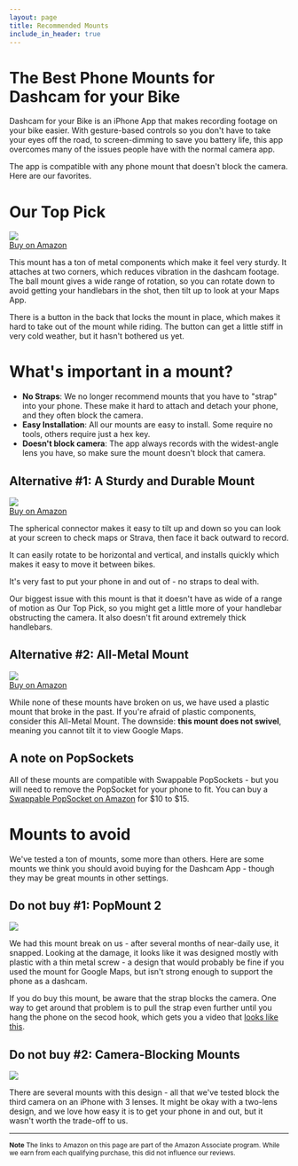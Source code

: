 ```yaml
---
layout: page
title: Recommended Mounts
include_in_header: true
---
```


# The Best Phone Mounts for Dashcam for your Bike
Dashcam for your Bike is an iPhone App that makes recording footage on your bike easier.
With gesture-based controls so you don't have to take your eyes off the road, to screen-dimming to save you battery life, this app overcomes many of the issues people have with the normal camera app.

The app is compatible with any phone mount that doesn't block the camera. Here are our favorites.

# Our Top Pick

<a href="https://www.amazon.com/gp/product/B08R93X4F6?ie=UTF8&psc=1&linkCode=li3&tag=robotarmin0c-20&linkId=62f93bdc23fd843e23f3fea89f85b9c0&language=en_US&ref_=as_li_ss_il" target="_blank"><img border="0" src="//ws-na.amazon-adsystem.com/widgets/q?_encoding=UTF8&ASIN=B08R93X4F6&Format=_SL250_&ID=AsinImage&MarketPlace=US&ServiceVersion=20070822&WS=1&tag=robotarmin0c-20&language=en_US" ><br/>Buy on Amazon</a>

This mount has a ton of metal components which make it feel very sturdy.
It attaches at two corners, which reduces vibration in the dashcam footage.
The ball mount gives a wide range of rotation, so you can rotate down to avoid getting your handlebars in the shot, then tilt up to look at your Maps App.

There is a button in the back that locks the mount in place, which makes it hard to take out of the mount while riding. The button can get a little stiff in very cold weather, but it hasn't bothered us yet.

# What's important in a mount?

* **No Straps**: We no longer recommend mounts that you have to "strap" into your phone.  These make it hard to attach and detach your phone, and they often block the camera.
* **Easy Installation**: All our mounts are easy to install. Some require no tools, others require just a hex key.
* **Doesn't block camera**: The app always records with the widest-angle lens you have, so make sure the mount doesn't block that camera.

## Alternative #1: A Sturdy and Durable Mount

<a href="https://www.amazon.com/visnfa-Adjustable-Universal-Accessories-Smartphones/dp/B08TWMZFR8?pd_rd_w=kzQ1l&pf_rd_p=eb19c5b7-e15e-4646-8a38-bda700402de6&pf_rd_r=6EYMBHBWZVW24GQWWEYY&pd_rd_r=5118b3e4-0d36-416a-8c41-8a02c7c0418a&pd_rd_wg=iuvZV&pd_rd_i=B08TWMZFR8&th=1&linkCode=li3&tag=robotarmin0c-20&linkId=707783e7e947601bf7035bff7f744920&language=en_US&ref_=as_li_ss_il" target="_blank"><img border="0" src="//ws-na.amazon-adsystem.com/widgets/q?_encoding=UTF8&ASIN=B08TWMZFR8&Format=_SL250_&ID=AsinImage&MarketPlace=US&ServiceVersion=20070822&WS=1&tag=robotarmin0c-20&language=en_US" ><br/>Buy on Amazon</a>

The spherical connector makes it easy to tilt up and down so you can look at your screen to check maps or Strava, then face it back outward to record.

It can easily rotate to be horizontal and vertical, and installs quickly which makes it easy to move it between bikes.

It's very fast to put your phone in and out of - no straps to deal with.

Our biggest issue with this mount is that it doesn't have as wide of a range of motion as Our Top Pick, so you might get a little more of your handlebar obstructing the camera. It also doesn't fit around extremely thick handlebars.


## Alternative #2: All-Metal Mount
<a href="https://www.amazon.com/GUB-Motorcycle-Aluminum-Rotation-Adjustable/dp/B07GKT8FBZ/ref=as_li_ss_il?_encoding=UTF8&pd_rd_w=WExxg&pf_rd_p=8b894231-4b84-44da-9446-c27cf0e8abc2&pf_rd_r=7S1SWGQFBXTEPWW6EA5G&pd_rd_r=138ae756-baa5-4b60-8632-c877df877f25&pd_rd_wg=ay0Gv&ref_=nav_youraccount_switchacct&linkCode=li2&tag=robotarmin0c-20&linkId=5b70f71a6ec74f1b2eb5f659cf6b5e1d&language=en_US" target="_blank"><img border="0" src="//ws-na.amazon-adsystem.com/widgets/q?_encoding=UTF8&ASIN=B07GKT8FBZ&Format=_SL160_&ID=AsinImage&MarketPlace=US&ServiceVersion=20070822&WS=1&tag=robotarmin0c-20&language=en_US" ><br/>Buy on Amazon</a>

While none of these mounts have broken on us, we have used a plastic mount that broke in the past.
If you're afraid of plastic components, consider this All-Metal Mount.
The downside: **this mount does not swivel**, meaning you cannot tilt it to view Google Maps.

## A note on PopSockets
All of these mounts are compatible with Swappable PopSockets - but you will need to remove the PopSocket for your phone to fit.
You can buy a <a href="https://amzn.to/3q7fG7D">Swappable PopSocket on Amazon</a> for $10 to $15.

# Mounts to avoid

We've tested a ton of mounts, some more than others. Here are some mounts we think you should avoid buying for the Dashcam App - though they may be great mounts in other settings.

## Do not buy #1: PopMount 2
<a href="https://www.amazon.com/PopSockets-PopMount-Ride-Scooter-Bicycle/dp/B08P4XJVPL/ref=as_li_ss_il?dchild=1&keywords=pop+mount+2+bike&qid=1633807572&sr=8-1&linkCode=li2&tag=robotarmin0c-20&linkId=687a8bac46954f6a2c12754cb694a5f3&language=en_US" target="_blank"><img border="0" src="//ws-na.amazon-adsystem.com/widgets/q?_encoding=UTF8&ASIN=B08P4XJVPL&Format=_SL160_&ID=AsinImage&MarketPlace=US&ServiceVersion=20070822&WS=1&tag=robotarmin0c-20&language=en_US" ></a>

We had this mount break on us - after several months of near-daily use, it snapped.
Looking at the damage, it looks like it was designed mostly with plastic with a thin metal screw - a design that would probably be fine if you used the mount for Google Maps, but isn't strong enough to support the phone as a dashcam.

If you do buy this mount, be aware that the strap blocks the camera.
One way to get around that problem is to pull the strap even further until you hang the phone on the secod hook, which gets you a video that [looks like this](https://twitter.com/DashcamBike/status/1448636353948880900?s=20).


## Do not buy #2: Camera-Blocking Mounts
<a href="https://www.amazon.com/Motorcycle-Bicycle-Handlebar-Universal-Adjustable/dp/B098R19S3X/ref=as_li_ss_il?keywords=Motorcycle+Phone+Mount+Holder+Bike+Phone+Mount+Cell+Phone+Mount+Holder+for+Bike+Bicycle+Sport+Road+Bike+Handlebar+Universal+360+Adjustable+for+iPhone+12+11+xr+Pro+Max+All+Phones&qid=1636673275&qsid=131-2770754-2039666&sr=8-3&sres=B098R19S3X,B07M7TK3NJ,B01LWDCSIZ,B08R8MZYMH,B085DMV7XD,B08ZSPW3NF,B07GKT8FBZ,B089SHV1JH,B087CKZT2C,B01ICAI44S,B07PVMV49J,B08ZSNZ681,B075WPLYGM,B075WFRSVF,B015UIPMH2,B07S8G7NK1&srpt=PORTABLE_ELECTRONIC_DEVICE_MOUNT&linkCode=li2&tag=robotarmin0c-20&linkId=5591e35fffbf1f669f0f50647862f62a&language=en_US" target="_blank"><img border="0" src="//ws-na.amazon-adsystem.com/widgets/q?_encoding=UTF8&ASIN=B098R19S3X&Format=_SL160_&ID=AsinImage&MarketPlace=US&ServiceVersion=20070822&WS=1&tag=robotarmin0c-20&language=en_US" ></a>

There are several mounts with this design - all that we've tested block the third camera on an iPhone with 3 lenses.
It might be okay with a two-lens design, and we love how easy it is to get your phone in and out, but it wasn't worth the trade-off to us.

<hr/>
<small>
<b>Note</b>
The links to Amazon on this page are part of the Amazon Associate program.
While we earn from each qualifying purchase, this did not influence our reviews.
</small>
